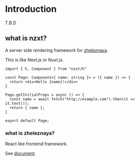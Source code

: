 # Introduction

T.B.D

## what is nzxt?

A server side rendering framework for [zheleznaya](https://naoki-tomita.github.io/zheleznaya/dist/).

This is like Next.js or Nuxt.js.

```tsx
import { h, Component } from "nzxt/h"

const Page: Component<{ name: string }> = ({ name }) => {
  return <div>Hello {name}!</div>
}

Page.getInitialProps = async () => {
  const name = await fetch("http://example.com").then(it => it.text());
  return { name };
}

export default Page;
```

### what is zheleznaya?

React like frontend framework.

See [document](https://naoki-tomita.github.io/zheleznaya/dist/).
